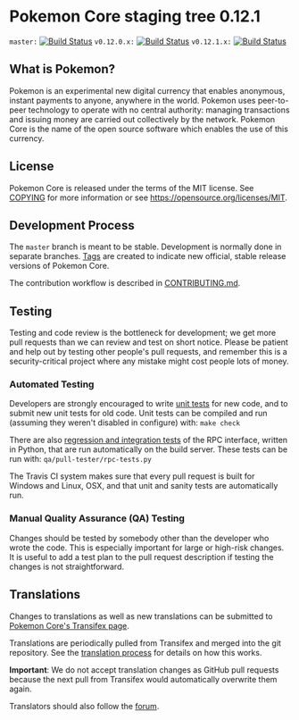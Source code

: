Pokemon Core staging tree 0.12.1
===============================

`master:` [![Build Status](https://travis-ci.org/pokemonpay/pokemon.svg?branch=master)](https://travis-ci.org/pokemonpay/pokemon) `v0.12.0.x:` [![Build Status](https://travis-ci.org/pokemonpay/pokemon.svg?branch=v0.12.0.x)](https://travis-ci.org/pokemonpay/pokemon/branches) `v0.12.1.x:` [![Build Status](https://travis-ci.org/pokemonpay/pokemon.svg?branch=v0.12.1.x)](https://travis-ci.org/pokemonpay/pokemon/branches)



What is Pokemon?
----------------

Pokemon is an experimental new digital currency that enables anonymous, instant
payments to anyone, anywhere in the world. Pokemon uses peer-to-peer technology
to operate with no central authority: managing transactions and issuing money
are carried out collectively by the network. Pokemon Core is the name of the open
source software which enables the use of this currency.



License
-------

Pokemon Core is released under the terms of the MIT license. See [COPYING](COPYING) for more
information or see https://opensource.org/licenses/MIT.

Development Process
-------------------

The `master` branch is meant to be stable. Development is normally done in separate branches.
[Tags](https://github.com/pokemonpay/pokemon/tags) are created to indicate new official,
stable release versions of Pokemon Core.

The contribution workflow is described in [CONTRIBUTING.md](CONTRIBUTING.md).

Testing
-------

Testing and code review is the bottleneck for development; we get more pull
requests than we can review and test on short notice. Please be patient and help out by testing
other people's pull requests, and remember this is a security-critical project where any mistake might cost people
lots of money.

### Automated Testing

Developers are strongly encouraged to write [unit tests](/doc/unit-tests.md) for new code, and to
submit new unit tests for old code. Unit tests can be compiled and run
(assuming they weren't disabled in configure) with: `make check`

There are also [regression and integration tests](/qa) of the RPC interface, written
in Python, that are run automatically on the build server.
These tests can be run with: `qa/pull-tester/rpc-tests.py`

The Travis CI system makes sure that every pull request is built for Windows
and Linux, OSX, and that unit and sanity tests are automatically run.

### Manual Quality Assurance (QA) Testing

Changes should be tested by somebody other than the developer who wrote the
code. This is especially important for large or high-risk changes. It is useful
to add a test plan to the pull request description if testing the changes is
not straightforward.

Translations
------------

Changes to translations as well as new translations can be submitted to
[Pokemon Core's Transifex page](https://www.transifex.com/projects/p/pokemon/).

Translations are periodically pulled from Transifex and merged into the git repository. See the
[translation process](doc/translation_process.md) for details on how this works.

**Important**: We do not accept translation changes as GitHub pull requests because the next
pull from Transifex would automatically overwrite them again.

Translators should also follow the [forum](https://www.pokemon.org/forum/topic/pokemon-worldwide-collaboration.88/).
